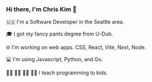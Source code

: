 ### Hi there, I'm Chris Kim 👋

🇺🇸 I'm a Software Developer in the Seattle area. 

🎓 I got my fancy pants degree from U-Dub. 

🌐 I'm working on web apps. CSS, React, Vite, Next, Node. 

💻 I'm using Javascript, Python, and Go.

 👧🏾 👧🏻 🧒🏾 🧒🏻 I teach programming to kids. 

<!--
**Chrisk1905/Chrisk1905** is a ✨ _special_ ✨ repository because its `README.md` (this file) appears on your GitHub profile.

Here are some ideas to get you started:

- 🔭 I’m currently working on ...
- 🌱 I’m currently learning ...
- 👯 I’m looking to collaborate on ...
- 🤔 I’m looking for help with ...
- 💬 Ask me about ...
- 📫 How to reach me: ...
- 😄 Pronouns: ...
- ⚡ Fun fact: ...
-->
